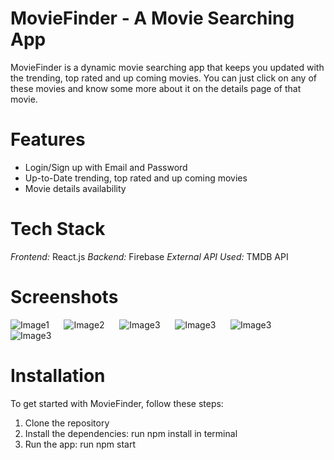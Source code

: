 # MovieFinder - A Movie Searching App

MovieFinder is a dynamic movie searching app that keeps you updated with the trending, top rated and up coming movies. You can just click on any of these movies and know some more about it on the details page of that movie.

# Features

+ Login/Sign up with Email and Password
+ Up-to-Date trending, top rated and up coming movies
+ Movie details availability

# Tech Stack

*Frontend:* React.js
*Backend:* Firebase
*External API Used:* TMDB API

# Screenshots

![Image1](https://github.com/Ashutosh5548/movie_app/screenshots/movie0.jpg)&nbsp;&nbsp;&nbsp;&nbsp;&nbsp;&nbsp;![Image2](https://github.com/Ashutosh5548/movie_app/screenshots/movie1.jpg)&nbsp;&nbsp;&nbsp;&nbsp;&nbsp;&nbsp;![Image3](https://github.com/Ashutosh5548/movie_app/screenshots/movie2.jpg)&nbsp;&nbsp;&nbsp;&nbsp;&nbsp;&nbsp;![Image3](https://github.com/Ashutosh5548/movie_app/screenshots/movie3.jpg)&nbsp;&nbsp;&nbsp;&nbsp;&nbsp;&nbsp;![Image3](https://github.com/Ashutosh5548/movie_app/screenshots/login.jpg)&nbsp;&nbsp;&nbsp;&nbsp;&nbsp;&nbsp;![Image3](https://github.com/Ashutosh5548/movie_app/screenshots/login1.jpg)

# Installation

To get started with MovieFinder, follow these steps:
1. Clone the repository
2. Install the dependencies: run npm install in terminal
4. Run the app: run npm start
